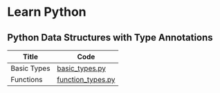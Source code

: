# Learn Python

## Python Data Structures with Type Annotations

| Title       | Code                                                    |
| ----------- | ------------------------------------------------------- |
| Basic Types | [basic_types.py](type_annotations/basic_types.py)       |
| Functions   | [function_types.py](type_annotations/function_types.py) |
